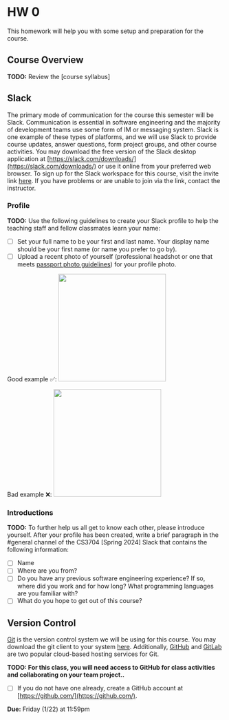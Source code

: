 # HW 0

This homework will help you with some setup and preparation for the course.

## Course Overview

**TODO:** Review the [course syllabus]

## Slack

The primary mode of communication for the course this semester will be Slack. Communication is essential in software engineering and the majority of development teams use some form of IM or messaging system. Slack is one example of these types of platforms, and we will use Slack to provide course updates, answer questions, form project groups, and other course activities. You may download the free version of the Slack desktop application at [https://slack.com/downloads/](https://slack.com/downloads/) or use it online from your preferred web browser. To sign up for the Slack workspace for this course, visit the invite link [here](https://join.slack.com/t/cs3704-spring2024/shared_invite/zt-2af1mnw9t-5Pxpu_jyMXGUjBRtrmu7GA). If you have problems or are unable to join via the link, contact the instructor.

### Profile

**TODO:** Use the following guidelines to create your Slack profile to help the teaching staff and fellow classmates learn your name:
- [ ] Set your full name to be your first and last name. Your display name should be your first name (or name you prefer to go by).
- [ ] Upload a recent photo of yourself (professional headshot or one that meets [passport photo guidelines](https://travel.state.gov/content/travel/en/passports.html/pptphotoreq/photocomptemplate/photocomptemplate_5297.html)) for your profile photo.

Good example ✅: <img src="../resources/imgs/IMG_3538.jpg" width="250"/>

Bad example ❌: <img src="../resources/imgs/badexample.jpeg" width="250"/>

### Introductions

**TODO:** To further help us all get to know each other, please introduce yourself. After your profile has been created, write a brief paragraph in the #general channel of the CS3704 [Spring 2024] Slack that contains the following information:
- [ ] Name
- [ ] Where are you from?
- [ ] Do you have any previous software engineering experience? If so, where did you work and for how long? What programming languages are you familiar with?
- [ ] What do you hope to get out of this course?

## Version Control

[Git](https://git-scm.com/) is the version control system we will be using for this course. You may download the git client to your system [here](https://git-scm.com/downloads). Additionally, [GitHub](https://github.com/) and [GitLab](https://about.gitlab.com/) are two popular cloud-based hosting services for Git.

**TODO: For this class, you will need access to GitHub for class activities and collaborating on your team project..** 

- [ ] If you do not have one already, create a GitHub account at [https://github.com/](https://github.com/).



**Due:** Friday (1/22) at 11:59pm
